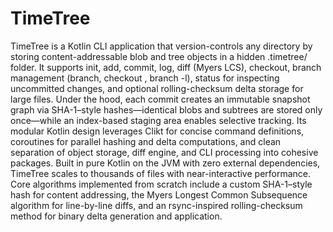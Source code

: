 # TimeTree
TimeTree is a Kotlin CLI application that version-controls any directory by storing content-addressable blob and tree objects in a hidden .timetree/ folder. It supports init, add, commit, log, diff (Myers LCS), checkout, branch management (branch, checkout <branch>, branch -l), status for inspecting uncommitted changes, and optional rolling-checksum delta storage for large files. Under the hood, each commit creates an immutable snapshot graph via SHA-1–style hashes—identical blobs and subtrees are stored only once—while an index-based staging area enables selective tracking. Its modular Kotlin design leverages Clikt for concise command definitions, coroutines for parallel hashing and delta computations, and clean separation of object storage, diff engine, and CLI processing into cohesive packages. Built in pure Kotlin on the JVM with zero external dependencies, TimeTree scales to thousands of files with near-interactive performance. Core algorithms implemented from scratch include a custom SHA-1–style hash for content addressing, the Myers Longest Common Subsequence algorithm for line-by-line diffs, and an rsync-inspired rolling-checksum method for binary delta generation and application.
